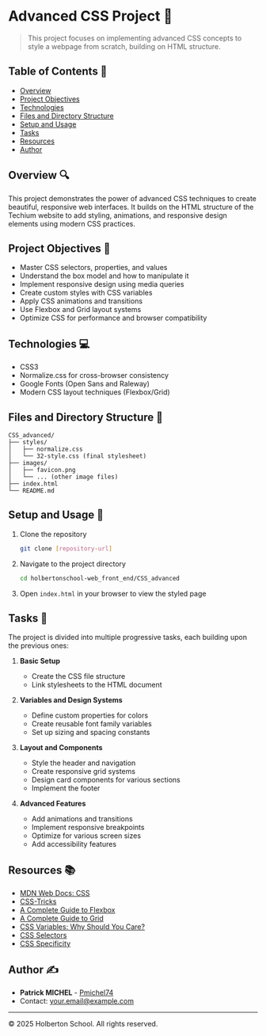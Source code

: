 # Advanced CSS Project 🎨

> This project focuses on implementing advanced CSS concepts to style a webpage from scratch, building on HTML structure.

## Table of Contents 📑

- [Overview](#overview)
- [Project Objectives](#project-objectives)
- [Technologies](#technologies)
- [Files and Directory Structure](#files-and-directory-structure)
- [Setup and Usage](#setup-and-usage)
- [Tasks](#tasks)
- [Resources](#resources)
- [Author](#author)

## Overview 🔍

This project demonstrates the power of advanced CSS techniques to create beautiful, responsive web interfaces. It builds on the HTML structure of the Techium website to add styling, animations, and responsive design elements using modern CSS practices.

## Project Objectives 🎯

- Master CSS selectors, properties, and values
- Understand the box model and how to manipulate it
- Implement responsive design using media queries
- Create custom styles with CSS variables
- Apply CSS animations and transitions
- Use Flexbox and Grid layout systems
- Optimize CSS for performance and browser compatibility

## Technologies 💻

- CSS3
- Normalize.css for cross-browser consistency
- Google Fonts (Open Sans and Raleway)
- Modern CSS layout techniques (Flexbox/Grid)

## Files and Directory Structure 📁

```
CSS_advanced/
├── styles/
│   ├── normalize.css
│   └── 32-style.css (final stylesheet)
├── images/
│   ├── favicon.png
│   └── ... (other image files)
├── index.html
└── README.md
```

## Setup and Usage 🚀

1. Clone the repository
   ```bash
   git clone [repository-url]
   ```
2. Navigate to the project directory
   ```bash
   cd holbertonschool-web_front_end/CSS_advanced
   ```
3. Open `index.html` in your browser to view the styled page

## Tasks 📝

The project is divided into multiple progressive tasks, each building upon the previous ones:

1. **Basic Setup**
   - Create the CSS file structure
   - Link stylesheets to the HTML document

2. **Variables and Design Systems**
   - Define custom properties for colors
   - Create reusable font family variables
   - Set up sizing and spacing constants

3. **Layout and Components**
   - Style the header and navigation
   - Create responsive grid systems
   - Design card components for various sections
   - Implement the footer

4. **Advanced Features**
   - Add animations and transitions
   - Implement responsive breakpoints
   - Optimize for various screen sizes
   - Add accessibility features

## Resources 📚

- [MDN Web Docs: CSS](https://developer.mozilla.org/en-US/docs/Web/CSS)
- [CSS-Tricks](https://css-tricks.com/)
- [A Complete Guide to Flexbox](https://css-tricks.com/snippets/css/a-guide-to-flexbox/)
- [A Complete Guide to Grid](https://css-tricks.com/snippets/css/complete-guide-grid/)
- [CSS Variables: Why Should You Care?](https://developers.google.com/web/updates/2016/02/css-variables-why-should-you-care)
- [CSS Selectors](https://developer.mozilla.org/en-US/docs/Web/CSS/CSS_Selectors)
- [CSS Specificity](https://developer.mozilla.org/en-US/docs/Web/CSS/Specificity)

## Author ✍️

- **Patrick MICHEL** - [Pmichel74](https://github.com/Pmichel74)
- Contact: your.email@example.com

---

© 2025 Holberton School. All rights reserved.
